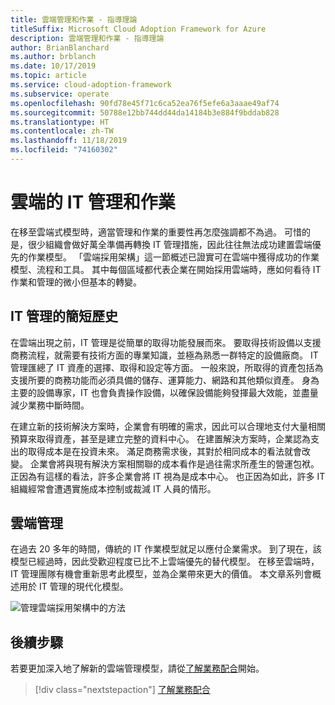 ```yaml
---
title: 雲端管理和作業 - 指導理論
titleSuffix: Microsoft Cloud Adoption Framework for Azure
description: 雲端管理和作業 - 指導理論
author: BrianBlanchard
ms.author: brblanch
ms.date: 10/17/2019
ms.topic: article
ms.service: cloud-adoption-framework
ms.subservice: operate
ms.openlocfilehash: 90fd78e45f71c6ca52ea76f5efe6a3aaae49af74
ms.sourcegitcommit: 50788e12bb744dd44da14184b3e884f9bddab828
ms.translationtype: HT
ms.contentlocale: zh-TW
ms.lasthandoff: 11/18/2019
ms.locfileid: "74160302"
---
```

# <a name="it-management-and-operations-in-the-cloud"></a>雲端的 IT 管理和作業

在移至雲端式模型時，適當管理和作業的重要性再怎麼強調都不為過。 可惜的是，很少組織會做好萬全準備再轉換 IT 管理措施，因此往往無法成功建置雲端優先的作業模型。 「雲端採用架構」這一節概述已證實可在雲端中獲得成功的作業模型、流程和工具。 其中每個區域都代表企業在開始採用雲端時，應如何看待 IT 作業和管理的微小但基本的轉變。

## <a name="brief-history-of-it-management"></a>IT 管理的簡短歷史

在雲端出現之前，IT 管理是從簡單的取得功能發展而來。 要取得技術設備以支援商務流程，就需要有技術方面的專業知識，並極為熟悉一群特定的設備廠商。 IT 管理匯總了 IT 資產的選擇、取得和設定等方面。 一般來說，所取得的資產包括為支援所要的商務功能而必須具備的儲存、運算能力、網路和其他類似資產。 身為主要的設備專家，IT 也會負責操作設備，以確保設備能夠發揮最大效能，並盡量減少業務中斷時間。

在建立新的技術解決方案時，企業會有明確的需求，因此可以合理地支付大量相關預算來取得資產，甚至是建立完整的資料中心。 在建置解決方案時，企業認為支出的取得成本是在投資未來。 滿足商務需求後，其對於相同成本的看法就會改變。 企業會將與現有解決方案相關聯的成本看作是過往需求所產生的營運包袱。 正因為有這樣的看法，許多企業會將 IT 視為是成本中心。 也正因為如此，許多 IT 組織經常會遭遇實施成本控制或裁減 IT 人員的情形。

## <a name="cloud-management"></a>雲端管理

在過去 20 多年的時間，傳統的 IT 作業模型就足以應付企業需求。 到了現在，該模型已經過時，因此受歡迎程度已比不上雲端優先的替代模型。 在移至雲端時，IT 管理團隊有機會重新思考此模型，並為企業帶來更大的價值。 本文章系列會概述用於 IT 管理的現代化模型。

![管理雲端採用架構中的方法](../../_images/manage/caf-manage.png)

## <a name="next-steps"></a>後續步驟

若要更加深入地了解新的雲端管理模型，請從[了解業務配合](./business-alignment.md)開始。

> [!div class="nextstepaction"]
> [了解業務配合](./business-alignment.md)
